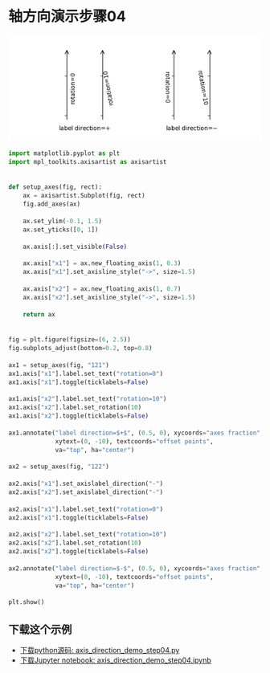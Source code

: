 # 轴方向演示步骤04

![轴方向演示步骤04示例](/static/images/gallery/sphx_glr_axis_direction_demo_step04_001.png)

```python
import matplotlib.pyplot as plt
import mpl_toolkits.axisartist as axisartist


def setup_axes(fig, rect):
    ax = axisartist.Subplot(fig, rect)
    fig.add_axes(ax)

    ax.set_ylim(-0.1, 1.5)
    ax.set_yticks([0, 1])

    ax.axis[:].set_visible(False)

    ax.axis["x1"] = ax.new_floating_axis(1, 0.3)
    ax.axis["x1"].set_axisline_style("->", size=1.5)

    ax.axis["x2"] = ax.new_floating_axis(1, 0.7)
    ax.axis["x2"].set_axisline_style("->", size=1.5)

    return ax


fig = plt.figure(figsize=(6, 2.5))
fig.subplots_adjust(bottom=0.2, top=0.8)

ax1 = setup_axes(fig, "121")
ax1.axis["x1"].label.set_text("rotation=0")
ax1.axis["x1"].toggle(ticklabels=False)

ax1.axis["x2"].label.set_text("rotation=10")
ax1.axis["x2"].label.set_rotation(10)
ax1.axis["x2"].toggle(ticklabels=False)

ax1.annotate("label direction=$+$", (0.5, 0), xycoords="axes fraction",
             xytext=(0, -10), textcoords="offset points",
             va="top", ha="center")

ax2 = setup_axes(fig, "122")

ax2.axis["x1"].set_axislabel_direction("-")
ax2.axis["x2"].set_axislabel_direction("-")

ax2.axis["x1"].label.set_text("rotation=0")
ax2.axis["x1"].toggle(ticklabels=False)

ax2.axis["x2"].label.set_text("rotation=10")
ax2.axis["x2"].label.set_rotation(10)
ax2.axis["x2"].toggle(ticklabels=False)

ax2.annotate("label direction=$-$", (0.5, 0), xycoords="axes fraction",
             xytext=(0, -10), textcoords="offset points",
             va="top", ha="center")

plt.show()
```

## 下载这个示例
            
- [下载python源码: axis_direction_demo_step04.py](https://matplotlib.org/_downloads/axis_direction_demo_step04.py)
- [下载Jupyter notebook: axis_direction_demo_step04.ipynb](https://matplotlib.org/_downloads/axis_direction_demo_step04.ipynb)